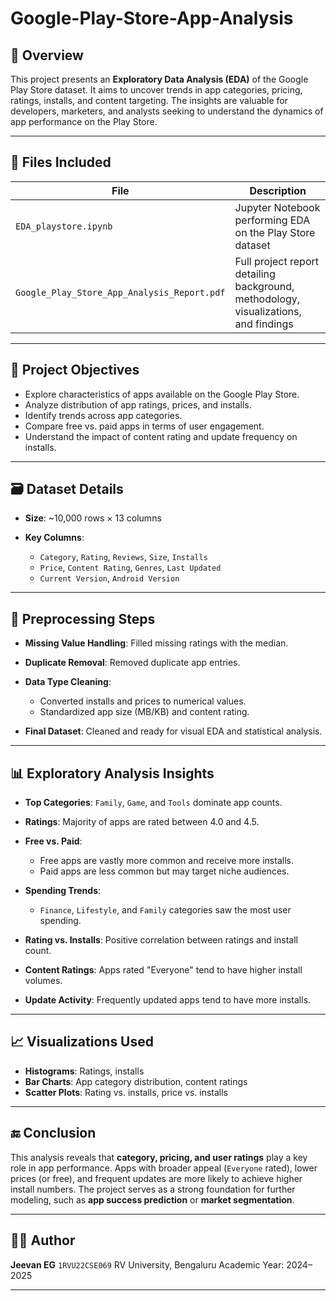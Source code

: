# Google-Play-Store-App-Analysis

## 📌 Overview

This project presents an **Exploratory Data Analysis (EDA)** of the Google Play Store dataset. It aims to uncover trends in app categories, pricing, ratings, installs, and content targeting. The insights are valuable for developers, marketers, and analysts seeking to understand the dynamics of app performance on the Play Store.

---

## 📂 Files Included

| File                                        | Description                                                                         |
| ------------------------------------------- | ----------------------------------------------------------------------------------- |
| `EDA_playstore.ipynb`                       | Jupyter Notebook performing EDA on the Play Store dataset                           |
| `Google_Play_Store_App_Analysis_Report.pdf` | Full project report detailing background, methodology, visualizations, and findings |

---

## 🧠 Project Objectives

* Explore characteristics of apps available on the Google Play Store.
* Analyze distribution of app ratings, prices, and installs.
* Identify trends across app categories.
* Compare free vs. paid apps in terms of user engagement.
* Understand the impact of content rating and update frequency on installs.

---

## 🗃 Dataset Details

* **Size**: \~10,000 rows × 13 columns
* **Key Columns**:

  * `Category`, `Rating`, `Reviews`, `Size`, `Installs`
  * `Price`, `Content Rating`, `Genres`, `Last Updated`
  * `Current Version`, `Android Version`

---

## 🔧 Preprocessing Steps

* **Missing Value Handling**: Filled missing ratings with the median.
* **Duplicate Removal**: Removed duplicate app entries.
* **Data Type Cleaning**:

  * Converted installs and prices to numerical values.
  * Standardized app size (MB/KB) and content rating.
* **Final Dataset**: Cleaned and ready for visual EDA and statistical analysis.

---

## 📊 Exploratory Analysis Insights

* **Top Categories**: `Family`, `Game`, and `Tools` dominate app counts.
* **Ratings**: Majority of apps are rated between 4.0 and 4.5.
* **Free vs. Paid**:

  * Free apps are vastly more common and receive more installs.
  * Paid apps are less common but may target niche audiences.
* **Spending Trends**:

  * `Finance`, `Lifestyle`, and `Family` categories saw the most user spending.
* **Rating vs. Installs**: Positive correlation between ratings and install count.
* **Content Ratings**: Apps rated "Everyone" tend to have higher install volumes.
* **Update Activity**: Frequently updated apps tend to have more installs.

---

## 📈 Visualizations Used

* **Histograms**: Ratings, installs
* **Bar Charts**: App category distribution, content ratings
* **Scatter Plots**: Rating vs. installs, price vs. installs

---

## 🔚 Conclusion

This analysis reveals that **category, pricing, and user ratings** play a key role in app performance. Apps with broader appeal (`Everyone` rated), lower prices (or free), and frequent updates are more likely to achieve higher install numbers. The project serves as a strong foundation for further modeling, such as **app success prediction** or **market segmentation**.

---

## 🧑‍💻 Author

**Jeevan EG**
`1RVU22CSE069`
RV University, Bengaluru
Academic Year: 2024–2025

---
